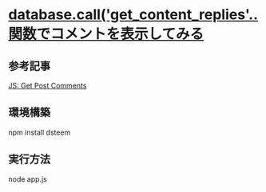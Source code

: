 # [database.call('get_content_replies'.. 関数でコメントを表示してみる](https://steemit.com/hive-161179/@yasu/database-call-getcontentreplies)

## 参考記事
[JS: Get Post Comments](https://developers.steem.io/tutorials-javascript/get_post_comments)

## 環境構築

npm install dsteem

## 実行方法

node app.js

